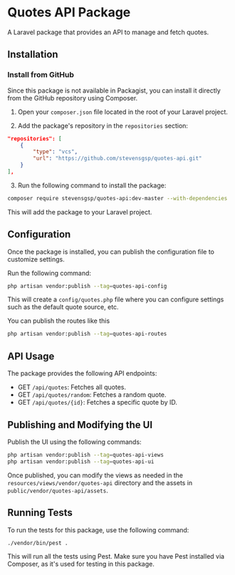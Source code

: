 
# Quotes API Package

A Laravel package that provides an API to manage and fetch quotes.

## Installation

### Install from GitHub

Since this package is not available in Packagist, you can install it directly from the GitHub repository using Composer.

1. Open your `composer.json` file located in the root of your Laravel project.

2. Add the package's repository in the `repositories` section:

```json
"repositories": [
    {
        "type": "vcs",
        "url": "https://github.com/stevensgsp/quotes-api.git"
    }
],
```

3. Run the following command to install the package:

```bash
composer require stevensgsp/quotes-api:dev-master --with-dependencies
```

This will add the package to your Laravel project.

## Configuration

Once the package is installed, you can publish the configuration file to customize settings.

Run the following command:

```bash
php artisan vendor:publish --tag=quotes-api-config
```

This will create a `config/quotes.php` file where you can configure settings such as the default quote source, etc.

You can publish the routes like this

```bash
php artisan vendor:publish --tag=quotes-api-routes
```

## API Usage

The package provides the following API endpoints:

- GET `/api/quotes`: Fetches all quotes.
- GET `/api/quotes/random`: Fetches a random quote.
- GET `/api/quotes/{id}`: Fetches a specific quote by ID.

## Publishing and Modifying the UI

Publish the UI using the following commands:

```bash
php artisan vendor:publish --tag=quotes-api-views
php artisan vendor:publish --tag=quotes-api-ui
```

Once published, you can modify the views as needed in the `resources/views/vendor/quotes-api` directory and the assets in `public/vendor/quotes-api/assets`.

## Running Tests

To run the tests for this package, use the following command:

```bash
./vendor/bin/pest .
```

This will run all the tests using Pest. Make sure you have Pest installed via Composer, as it's used for testing in this package.